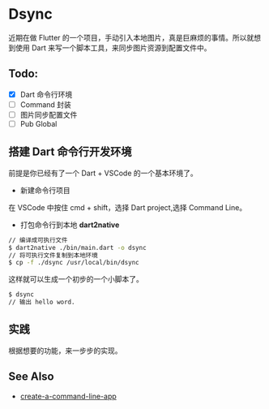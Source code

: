 # Dsync

近期在做 Flutter 的一个项目，手动引入本地图片，真是巨麻烦的事情。所以就想到使用 Dart 来写一个脚本工具，来同步图片资源到配置文件中。

## Todo:

- [x] Dart 命令行环境
- [ ] Command 封装
- [ ] 图片同步配置文件
- [ ] Pub Global

## 搭建 Dart 命令行开发环境

前提是你已经有了一个 Dart + VSCode 的一个基本环境了。

- 新建命令行项目

在 VSCode 中按住 cmd + shift，选择 Dart project,选择 Command Line。

- 打包命令行到本地 **dart2native**

```sh
// 编译成可执行文件
$ dart2native ./bin/main.dart -o dsync
// 将可执行文件复制到本地环境
$ cp -f ./dsync /usr/local/bin/dsync
```

这样就可以生成一个初步的一个小脚本了。

```sh
$ dsync
// 输出 hello word.
```

## 实践

根据想要的功能，来一步步的实现。

## See Also

- [create-a-command-line-app](https://medium.com/@m_knabe/create-a-command-line-app-with-dart-8633d3d4a437)
